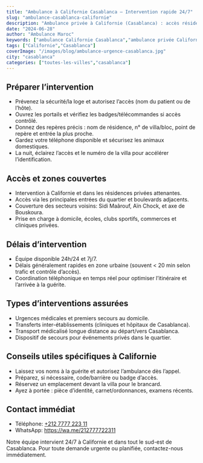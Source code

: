 ```yaml
---
title: "Ambulance à Californie Casablanca – Intervention rapide 24/7"
slug: "ambulance-casablanca-californie"
description: "Ambulance privée à Californie (Casablanca) : accès résidences gardées, intervention 24/7, transferts et urgences. Conseils pour faciliter l’accès."
date: "2024-06-28"
author: "Ambulance Maroc"
keywords: ["ambulance Californie Casablanca","ambulance privée Californie","transport médicalisé Californie"]
tags: ["Californie","Casablanca"]
coverImage: "/images/blog/ambulance-urgence-casablanca.jpg"
city: "casablanca"
categories: ["toutes-les-villes","casablanca"]
---
```


## Préparer l’intervention

- Prévenez la sécurité/la loge et autorisez l’accès (nom du patient ou de l’hôte).
- Ouvrez les portails et vérifiez les badges/télécommandes si accès contrôlé.
- Donnez des repères précis : nom de résidence, n° de villa/bloc, point de repère et entrée la plus proche.
- Gardez votre téléphone disponible et sécurisez les animaux domestiques.
- La nuit, éclairez l’accès et le numéro de la villa pour accélérer l’identification.

## Accès et zones couvertes

- Intervention à Californie et dans les résidences privées attenantes.
- Accès via les principales entrées du quartier et boulevards adjacents.
- Couverture des secteurs voisins: Sidi Maârouf, Aïn Chock, et axe de Bouskoura.
- Prise en charge à domicile, écoles, clubs sportifs, commerces et cliniques privées.

## Délais d’intervention

- Équipe disponible 24h/24 et 7j/7.
- Délais généralement rapides en zone urbaine (souvent < 20 min selon trafic et contrôle d’accès).
- Coordination téléphonique en temps réel pour optimiser l’itinéraire et l’arrivée à la guérite.

## Types d’interventions assurées

- Urgences médicales et premiers secours au domicile.
- Transferts inter-établissements (cliniques et hôpitaux de Casablanca).
- Transport médicalisé longue distance au départ/vers Casablanca.
- Dispositif de secours pour événements privés dans le quartier.

## Conseils utiles spécifiques à Californie

- Laissez vos noms à la guérite et autorisez l’ambulance dès l’appel.
- Préparez, si nécessaire, code/barrière ou badge d’accès.
- Réservez un emplacement devant la villa pour le brancard.
- Ayez à portée : pièce d’identité, carnet/ordonnances, examens récents.

## Contact immédiat

- Téléphone: [+212 7777 223 11](tel:+212777722311)
- WhatsApp: https://wa.me/212777722311

Notre équipe intervient 24/7 à Californie et dans tout le sud-est de Casablanca. Pour toute demande urgente ou planifiée, contactez-nous immédiatement.
